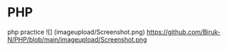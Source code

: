 # PHP
php practice
![] (imageupload/Screenshot.png) 
https://github.com/Biruk-N/PHP/blob/main/imageupload/Screenshot.png
